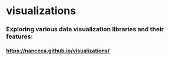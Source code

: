 # visualizations

### Exploring various data visualization libraries and their features:
#### https://nanceca.github.io/visualizations/
